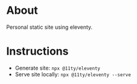 # About

Personal static site using eleventy.

# Instructions

- Generate site: `npx @11ty/eleventy`
- Serve site locally: `npx @11ty/eleventy --serve`